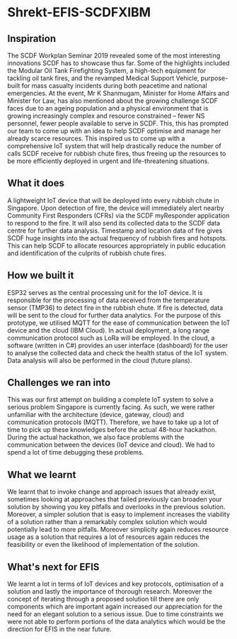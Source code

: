 # Shrekt-EFIS-SCDFXIBM

## Inspiration
The SCDF Workplan Seminar 2019 revealed some of the most interesting innovations SCDF has to showcase thus far. Some of the highlights included the Modular Oil Tank Firefighting System, a high-tech equipment for tackling oil tank fires, and the revamped Medical Support Vehicle, purpose-built for mass casualty incidents during both peacetime and national emergencies.
At the event, Mr K Shanmugam, Minister for Home Affairs and Minister for Law, has also mentioned about the growing challenge SCDF faces due to an ageing population and a physical environment that is growing increasingly complex and resource constrained – fewer NS personnel, fewer people available to serve in SCDF. This, this has prompted our team to come up with an idea to help SCDF optimise and manage her already scarce resources. This inspired us to come up with a comprehensive IoT system that will help drastically reduce the number of calls SCDF receive for rubbish chute fires, thus freeing up the resources to be more efficiently deployed in urgent and life-threatening situations. 

## What it does
A lightweight IoT device that will be deployed into every rubbish chute in Singapore. Upon detection of fire, the device will immediately alert nearby Community First Responders (CFRs) via the SCDF myResponder application to respond to the fire. It will also send its collected data to the SCDF data centre for further data analysis. Timestamp and location data of fire gives SCDF huge insights into the actual frequency of rubbish fires and hotspots. This can help SCDF to allocate resources appropriately in public education and identification of the culprits of rubbish chute fires.

## How we built it
ESP32 serves as the central processing unit for the IoT device. It is responsible for the processing of data received from the temperature sensor (TMP36) to detect fire in the rubbish chute. If fire is detected, data will be sent to the cloud for further data analytics. For the purpose of this prototype, we utilised MQTT for the ease of communication between the IoT device and the cloud (IBM Cloud). In actual deployment, a long range communication protocol such as LoRa will be employed. In the cloud, a software (written in C#) provides an user interface (dashboard) for the user to analyse the collected data and check the health status of the IoT system. Data analysis will also be performed in the cloud (future plans).

## Challenges we ran into
This was our first attempt on building a complete IoT system to solve a serious problem Singapore is currently facing. As such, we were rather unfamiliar with the architecture (device, gateway, cloud) and communication protocols (MQTT). Therefore, we have to take up a lot of time to pick up these knowledges before the actual 48-hour hackathon. During the actual hackathon, we also face problems with the communication between the devices (IoT device and cloud). We had to spend a lot of time debugging these problems.

## What we learnt
We learnt that to invoke change and approach issues that already exist, sometimes looking at approaches that failed previously can broaden your solution by showing you key pitfalls and overlooks in the previous solution. Moreover, a simpler solution that is easy to implement increases the viability of a solution rather than a remarkably complex solution which would potentially lead to more pitfalls. Moreover simplicity again reduces resource usage as a solution that requires a lot of resources again reduces the feasibility or even the likelihood of implementation of the solution.

## What's next for EFIS
We learnt a lot in terms of IoT devices and key protocols, optimisation of a solution and lastly the importance of thorough research.  Moreover the concept of iterating through a proposed solution till there are only components which are important again increased our appreciation for the need for an elegant solution to a serious issue. Due to time constraints we were not able to perform portions of the data analytics which would be the direction for EFIS in the near future.
